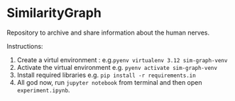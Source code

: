 # SimilarityGraph

Repository to archive and share information about the human nerves.

Instructions:

1. Create a virtul environment :
   e.g.`pyenv virtualenv 3.12 sim-graph-venv`
2. Activate the virtual environment
   e.g. `pyenv activate sim-graph-venv`
3. Install required libraries
   e.g. `pip install -r requirements.in`
4. All god now, run `jupyter notebook` from terminal and then open `experiment.ipynb`.
